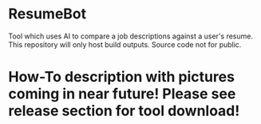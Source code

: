 # ResumeBot
Tool which uses AI to compare a job descriptions against a user's resume.  This repository will only host build outputs.  Source code not for public.


# How-To description with pictures coming in near future!  Please see release section for tool download!
